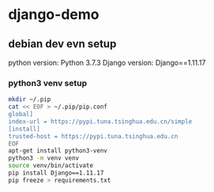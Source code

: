 # django-demo
## debian dev evn setup
python version: Python 3.7.3
Django version: Django==1.11.17
### python3 venv setup
```bash
mkdir ~/.pip
cat << EOF > ~/.pip/pip.conf
global]
index-url = https://pypi.tuna.tsinghua.edu.cn/simple
[install]
trusted-host = https://pypi.tuna.tsinghua.edu.cn
EOF
apt-get install python3-venv
python3 -m venv venv
source venv/bin/activate
pip install Django==1.11.17
pip freeze > requirements.txt
```

